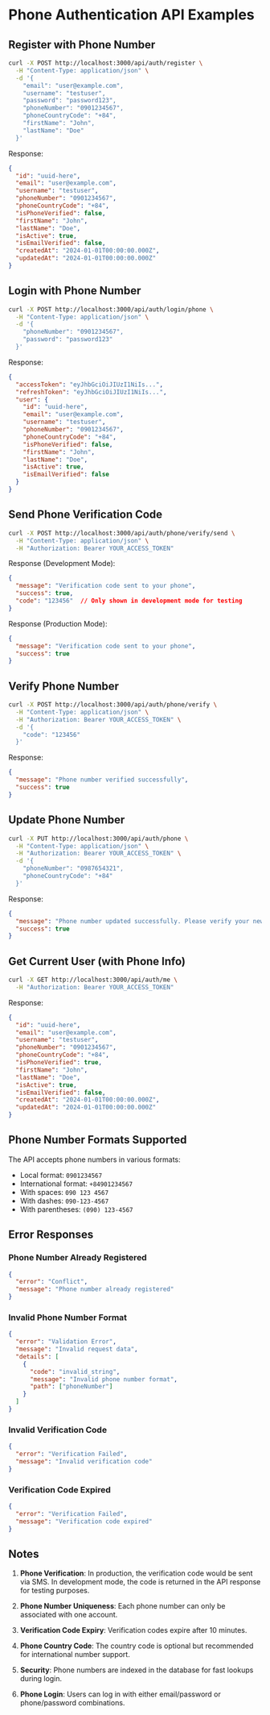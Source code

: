 # Phone Authentication API Examples

## Register with Phone Number

```bash
curl -X POST http://localhost:3000/api/auth/register \
  -H "Content-Type: application/json" \
  -d '{
    "email": "user@example.com",
    "username": "testuser",
    "password": "password123",
    "phoneNumber": "0901234567",
    "phoneCountryCode": "+84",
    "firstName": "John",
    "lastName": "Doe"
  }'
```

Response:
```json
{
  "id": "uuid-here",
  "email": "user@example.com",
  "username": "testuser",
  "phoneNumber": "0901234567",
  "phoneCountryCode": "+84",
  "isPhoneVerified": false,
  "firstName": "John",
  "lastName": "Doe",
  "isActive": true,
  "isEmailVerified": false,
  "createdAt": "2024-01-01T00:00:00.000Z",
  "updatedAt": "2024-01-01T00:00:00.000Z"
}
```

## Login with Phone Number

```bash
curl -X POST http://localhost:3000/api/auth/login/phone \
  -H "Content-Type: application/json" \
  -d '{
    "phoneNumber": "0901234567",
    "password": "password123"
  }'
```

Response:
```json
{
  "accessToken": "eyJhbGciOiJIUzI1NiIs...",
  "refreshToken": "eyJhbGciOiJIUzI1NiIs...",
  "user": {
    "id": "uuid-here",
    "email": "user@example.com",
    "username": "testuser",
    "phoneNumber": "0901234567",
    "phoneCountryCode": "+84",
    "isPhoneVerified": false,
    "firstName": "John",
    "lastName": "Doe",
    "isActive": true,
    "isEmailVerified": false
  }
}
```

## Send Phone Verification Code

```bash
curl -X POST http://localhost:3000/api/auth/phone/verify/send \
  -H "Content-Type: application/json" \
  -H "Authorization: Bearer YOUR_ACCESS_TOKEN"
```

Response (Development Mode):
```json
{
  "message": "Verification code sent to your phone",
  "success": true,
  "code": "123456"  // Only shown in development mode for testing
}
```

Response (Production Mode):
```json
{
  "message": "Verification code sent to your phone",
  "success": true
}
```

## Verify Phone Number

```bash
curl -X POST http://localhost:3000/api/auth/phone/verify \
  -H "Content-Type: application/json" \
  -H "Authorization: Bearer YOUR_ACCESS_TOKEN" \
  -d '{
    "code": "123456"
  }'
```

Response:
```json
{
  "message": "Phone number verified successfully",
  "success": true
}
```

## Update Phone Number

```bash
curl -X PUT http://localhost:3000/api/auth/phone \
  -H "Content-Type: application/json" \
  -H "Authorization: Bearer YOUR_ACCESS_TOKEN" \
  -d '{
    "phoneNumber": "0987654321",
    "phoneCountryCode": "+84"
  }'
```

Response:
```json
{
  "message": "Phone number updated successfully. Please verify your new phone number.",
  "success": true
}
```

## Get Current User (with Phone Info)

```bash
curl -X GET http://localhost:3000/api/auth/me \
  -H "Authorization: Bearer YOUR_ACCESS_TOKEN"
```

Response:
```json
{
  "id": "uuid-here",
  "email": "user@example.com",
  "username": "testuser",
  "phoneNumber": "0901234567",
  "phoneCountryCode": "+84",
  "isPhoneVerified": true,
  "firstName": "John",
  "lastName": "Doe",
  "isActive": true,
  "isEmailVerified": false,
  "createdAt": "2024-01-01T00:00:00.000Z",
  "updatedAt": "2024-01-01T00:00:00.000Z"
}
```

## Phone Number Formats Supported

The API accepts phone numbers in various formats:
- Local format: `0901234567`
- International format: `+84901234567`
- With spaces: `090 123 4567`
- With dashes: `090-123-4567`
- With parentheses: `(090) 123-4567`

## Error Responses

### Phone Number Already Registered
```json
{
  "error": "Conflict",
  "message": "Phone number already registered"
}
```

### Invalid Phone Number Format
```json
{
  "error": "Validation Error",
  "message": "Invalid request data",
  "details": [
    {
      "code": "invalid_string",
      "message": "Invalid phone number format",
      "path": ["phoneNumber"]
    }
  ]
}
```

### Invalid Verification Code
```json
{
  "error": "Verification Failed",
  "message": "Invalid verification code"
}
```

### Verification Code Expired
```json
{
  "error": "Verification Failed",
  "message": "Verification code expired"
}
```

## Notes

1. **Phone Verification**: In production, the verification code would be sent via SMS. In development mode, the code is returned in the API response for testing purposes.

2. **Phone Number Uniqueness**: Each phone number can only be associated with one account.

3. **Verification Code Expiry**: Verification codes expire after 10 minutes.

4. **Phone Country Code**: The country code is optional but recommended for international number support.

5. **Security**: Phone numbers are indexed in the database for fast lookups during login.

6. **Phone Login**: Users can log in with either email/password or phone/password combinations.